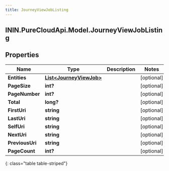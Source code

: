 ```yaml
---
title: JourneyViewJobListing
---
```

## ININ.PureCloudApi.Model.JourneyViewJobListing

## Properties

|Name | Type | Description | Notes|
|------------ | ------------- | ------------- | -------------|
| **Entities** | [**List&lt;JourneyViewJob&gt;**](JourneyViewJob.html) |  | [optional] |
| **PageSize** | **int?** |  | [optional] |
| **PageNumber** | **int?** |  | [optional] |
| **Total** | **long?** |  | [optional] |
| **FirstUri** | **string** |  | [optional] |
| **LastUri** | **string** |  | [optional] |
| **SelfUri** | **string** |  | [optional] |
| **NextUri** | **string** |  | [optional] |
| **PreviousUri** | **string** |  | [optional] |
| **PageCount** | **int?** |  | [optional] |
{: class="table table-striped"}


